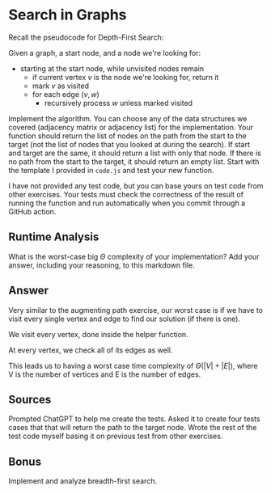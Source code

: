 # Search in Graphs

Recall the pseudocode for Depth-First Search:

Given a graph, a start node, and a node we're looking for:
- starting at the start node, while unvisited nodes remain
    - if current vertex $v$ is the node we're looking for, return it
    - mark $v$ as visited
    - for each edge $(v,w)$
        - recursively process $w$ unless marked visited

Implement the algorithm. You can choose any of the data structures we covered
(adjacency matrix or adjacency list) for the implementation. Your function
should return the list of nodes on the path from the start to the target (not
the list of nodes that you looked at during the search). If start and target are
the same, it should return a list with only that node. If there is no path from
the start to the target, it should return an empty list. Start with the template
I provided in `code.js` and test your new function.

I have not provided any test code, but you can base yours on test code from
other exercises. Your tests must check the correctness of the result of running
the function and run automatically when you commit through a GitHub action.

## Runtime Analysis

What is the worst-case big $\Theta$ complexity of your implementation? Add your
answer, including your reasoning, to this markdown file.

## Answer

Very similar to the augmenting path exercise, our worst case is if we have to visit every single vertex and edge to find our solution (if there is one).

We visit every vertex, done inside the helper function.

At every vertex, we check all of its edges as well.

This leads us to having a worst case time complexity of $\Theta (|V| + |E|)$, where V is the number of vertices and E is the number of edges. 

## Sources

Prompted ChatGPT to help me create the tests. Asked it to create four tests cases that that will return the path to the target node. Wrote the rest of the test code myself basing it on previous test from other exercises.

## Bonus

Implement and analyze breadth-first search.
